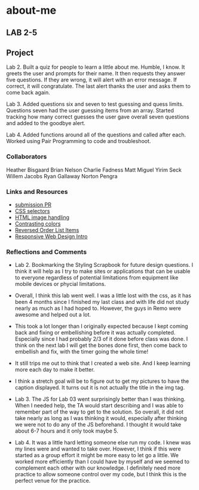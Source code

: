 # about-me

## LAB 2-5

## Project

Lab 2. Built a quiz for people to learn a little about me. Humble, I know. It greets the user and prompts for their name. It then requests they answer five questions. If they are wrong, it will alert with an error message. If correct, it will congratulate. The last alert thanks the user and asks them to come back again.

Lab 3. Added questions six and seven to test guessing and quess limits. Questions seven had the user guessing items from an array. Started tracking how many correct guesses the user gave overall seven questions and added to the goodbye alert.

Lab 4. Added functions around all of the questions and called after each. Worked using Pair Programming to code and troubleshoot.

### Collaborators

Heather Bisgaard
Brian Nelson
Charlie Fadness
Matt Miguel
Yirim Seck
Willem Jacobs
Ryan Gallaway
Norton Pengra

### Links and Resources

* [submission PR](http://xyz.com)
* [CSS selectors](https://www.w3schools.com/cssref/css_selectors.asp)
* [HTML image handling](https://www.w3schools.com/html/html_images.asp)
* [Contrasting colors](https://stylingscrapbook.wordpress.com/2012/03/05/styling-guide-the-color-wheel-and-color-theory/)
* [Reversed Order List Items](https://www.tutorialspoint.com/html-ol-reversed-attribute#:~:text=HTML%20reversed%20Attribute,-HTMLWeb%20Development&text=The%20reversed%20attribute%20of%20the,order%20and%20introduced%20in%20HTML5.)
* [Responsive Web Design Intro](https://www.w3schools.com/css/css_rwd_intro.asp)

### Reflections and Comments

* Lab 2. Bookmarking the Styling Scrapbook for future design questions. I think it will help as I try to make sites or applications that can be usable to everyone regardless of potential limitations from equipment like mobile devices or phycial limitations.

* Overall, I think this lab went well. I was a little lost with the css, as it has been 4 months since I finished my last class and with life did not study nearly as much as I had hoped to. However, the guys in Remo were awesome and helped out a lot.

* This took a lot longer than I originally expected because I kept coming back and fixing or embellishing before it was actually completed. Especially since I had probably 2/3 of it done before class was done. I think on the next lab I will get the bones done first, then come back to embellish and fix, with the timer going the whole time!

* It still trips me out to think that I created a web site. And I keep learning more each day to make it better.

* I think a stretch goal will be to figure out to get my pictures to have the caption displayed. It turns out it is not actually the title in the img tag.

* Lab 3. The JS for Lab 03 went surprisingly better than I was thinking. When I needed help, the TA would start describing and I was able to remember part of the way to get to the solution. So overall, it did not take nearly as long as I was thinking it would, especially after thinking we were not to do any of the JS beforehand. I thought it would take about 6-7 hours and it only took maybe 5.

* Lab 4. It was a little hard letting someone else run my code. I knew was my lines were and wanted to take over. However, I think if this were started as a group effort it might be more easy to let go a little. We worked more efficiently than I could have by myself and we seemed to complement each other with our knowledge. I definitely need more practice to allow someone control over my code, but I think this is the perfect venue for the practice.
